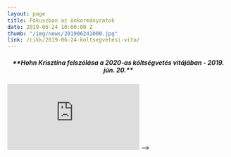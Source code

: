 ```yaml
---
layout: page
title: Fókuszban az önkormányzatok
date: 2019-06-24 10:00:00 Z
thumb: "/img/news/201906241000.jpg"
link: /cikk/2019-06-24-koltsegvetesi-vita/
---
```

<h5 style="text-align: center;">**Hohn Krisztina felszólása a 2020-as költségvetés vitájában - 2019. jún. 20.**</h5>
<div class="container-yt">
  <iframe class="responsive-iframe-yt" src="https://www.youtube.com/embed/oSEWSL1lIaw" frameborder="0" allowfullscreen>><iframe>
</div>
<!-- <iframe width="770" height="433" src="https://www.youtube.com/embed/oSEWSL1lIaw" frameborder="0" allowfullscreen></iframe> -->